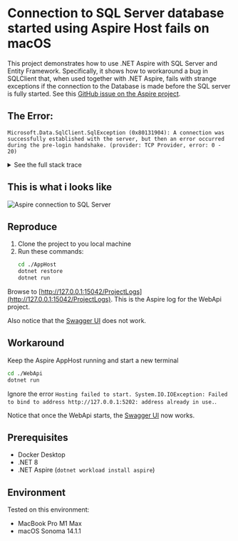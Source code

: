 # Connection to SQL Server database started using Aspire Host fails on macOS

This project demonstrates how to use .NET Aspire with SQL Server and Entity Framework. Specifically, it shows how to workaround a bug in SQLClient that, when used together with .NET Aspire, fails with strange exceptions if the connection to the Database is made before the SQL server is fully started. See this [GitHub issue on the Aspire project](https://github.com/dotnet/aspire/issues/1023).

## The Error:

```
Microsoft.Data.SqlClient.SqlException (0x80131904): A connection was successfully established with the server, but then an error occurred during the pre-login handshake. (provider: TCP Provider, error: 0 - 20)
```

<details>

<summary>See the full stack trace</summary>

```
Microsoft.Data.SqlClient.SqlException (0x80131904): A connection was successfully established with the server, but then an error occurred during the pre-login handshake. (provider: TCP Provider, error: 0 - 20)
---> System.ComponentModel.Win32Exception (203): Unknown error: 203
    at Microsoft.Data.SqlClient.SqlInternalConnection.OnError(SqlException exception, Boolean breakConnection, Action`1 wrapCloseInAction)
    at Microsoft.Data.SqlClient.TdsParser.ThrowExceptionAndWarning(TdsParserStateObject stateObj, Boolean callerHasConnectionLock, Boolean asyncClose)
    at Microsoft.Data.SqlClient.TdsParserStateObject.ThrowExceptionAndWarning(Boolean callerHasConnectionLock, Boolean asyncClose)
    at Microsoft.Data.SqlClient.TdsParserStateObject.ReadSniError(TdsParserStateObject stateObj, UInt32 error)
    at Microsoft.Data.SqlClient.TdsParserStateObject.ReadSniSyncOverAsync()
    at Microsoft.Data.SqlClient.TdsParserStateObject.TryReadNetworkPacket()
    at Microsoft.Data.SqlClient.TdsParser.ConsumePreLoginHandshake(SqlConnectionEncryptOption encrypt, Boolean trustServerCert, Boolean integratedSecurity, Boolean& marsCapable, Boolean& fedAuthRequired, Boolean tlsFirst, String serverCert)
    at Microsoft.Data.SqlClient.TdsParser.Connect(ServerInfo serverInfo, SqlInternalConnectionTds connHandler, Boolean ignoreSniOpenTimeout, Int64 timerExpire, SqlConnectionString connectionOptions, Boolean withFailover)
    at Microsoft.Data.SqlClient.SqlInternalConnectionTds.AttemptOneLogin(ServerInfo serverInfo, String newPassword, SecureString newSecurePassword, Boolean ignoreSniOpenTimeout, TimeoutTimer timeout, Boolean withFailover)
    at Microsoft.Data.SqlClient.SqlInternalConnectionTds.LoginNoFailover(ServerInfo serverInfo, String newPassword, SecureString newSecurePassword, Boolean redirectedUserInstance, SqlConnectionString connectionOptions, SqlCredential credential, TimeoutTimer timeout)
    at Microsoft.Data.SqlClient.SqlInternalConnectionTds.OpenLoginEnlist(TimeoutTimer timeout, SqlConnectionString connectionOptions, SqlCredential credential, String newPassword, SecureString newSecurePassword, Boolean redirectedUserInstance)
    at Microsoft.Data.SqlClient.SqlInternalConnectionTds..ctor(DbConnectionPoolIdentity identity, SqlConnectionString connectionOptions, SqlCredential credential, Object providerInfo, String newPassword, SecureString newSecurePassword, Boolean redirectedUserInstance, SqlConnectionString userConnectionOptions, SessionData reconnectSessionData, Boolean applyTransientFaultHandling, String accessToken, DbConnectionPool pool)
    at Microsoft.Data.SqlClient.SqlConnectionFactory.CreateConnection(DbConnectionOptions options, DbConnectionPoolKey poolKey, Object poolGroupProviderInfo, DbConnectionPool pool, DbConnection owningConnection, DbConnectionOptions userOptions)
    at Microsoft.Data.ProviderBase.DbConnectionFactory.CreatePooledConnection(DbConnectionPool pool, DbConnection owningObject, DbConnectionOptions options, DbConnectionPoolKey poolKey, DbConnectionOptions userOptions)
    at Microsoft.Data.ProviderBase.DbConnectionPool.CreateObject(DbConnection owningObject, DbConnectionOptions userOptions, DbConnectionInternal oldConnection)
    at Microsoft.Data.ProviderBase.DbConnectionPool.UserCreateRequest(DbConnection owningObject, DbConnectionOptions userOptions, DbConnectionInternal oldConnection)
    at Microsoft.Data.ProviderBase.DbConnectionPool.TryGetConnection(DbConnection owningObject, UInt32 waitForMultipleObjectsTimeout, Boolean allowCreate, Boolean onlyOneCheckConnection, DbConnectionOptions userOptions, DbConnectionInternal& connection)
    at Microsoft.Data.ProviderBase.DbConnectionPool.TryGetConnection(DbConnection owningObject, TaskCompletionSource`1 retry, DbConnectionOptions userOptions, DbConnectionInternal& connection)
    at Microsoft.Data.ProviderBase.DbConnectionFactory.TryGetConnection(DbConnection owningConnection, TaskCompletionSource`1 retry, DbConnectionOptions userOptions, DbConnectionInternal oldConnection, DbConnectionInternal& connection)
    at Microsoft.Data.ProviderBase.DbConnectionInternal.TryOpenConnectionInternal(DbConnection outerConnection, DbConnectionFactory connectionFactory, TaskCompletionSource`1 retry, DbConnectionOptions userOptions)
    at Microsoft.Data.ProviderBase.DbConnectionClosed.TryOpenConnection(DbConnection outerConnection, DbConnectionFactory connectionFactory, TaskCompletionSource`1 retry, DbConnectionOptions userOptions)
    at Microsoft.Data.SqlClient.SqlConnection.TryOpen(TaskCompletionSource`1 retry, SqlConnectionOverrides overrides)
    at Microsoft.Data.SqlClient.SqlConnection.Open(SqlConnectionOverrides overrides)
    at Microsoft.EntityFrameworkCore.SqlServer.Storage.Internal.SqlServerConnection.OpenDbConnection(Boolean errorsExpected)
    at Microsoft.EntityFrameworkCore.Storage.RelationalConnection.OpenInternal(Boolean errorsExpected)
    at Microsoft.EntityFrameworkCore.Storage.RelationalConnection.Open(Boolean errorsExpected)
    at Microsoft.EntityFrameworkCore.SqlServer.Storage.Internal.SqlServerDatabaseCreator.<>c__DisplayClass18_0.<Exists>b__0(DateTime giveUp)
    at Microsoft.EntityFrameworkCore.ExecutionStrategyExtensions.<>c__DisplayClass12_0`2.<Execute>b__0(DbContext _, TState s)
    at Microsoft.EntityFrameworkCore.SqlServer.Storage.Internal.SqlServerExecutionStrategy.Execute[TState,TResult](TState state, Func`3 operation, Func`3 verifySucceeded)
    at Microsoft.EntityFrameworkCore.ExecutionStrategyExtensions.Execute[TState,TResult](IExecutionStrategy strategy, TState state, Func`2 operation, Func`2 verifySucceeded)
    at Microsoft.EntityFrameworkCore.SqlServer.Storage.Internal.SqlServerDatabaseCreator.Exists(Boolean retryOnNotExists)
    at Microsoft.EntityFrameworkCore.SqlServer.Storage.Internal.SqlServerDatabaseCreator.Exists()
    at Microsoft.EntityFrameworkCore.Migrations.HistoryRepository.Exists()
    at Microsoft.EntityFrameworkCore.Migrations.Internal.Migrator.Migrate(String targetMigration)
    at Microsoft.EntityFrameworkCore.RelationalDatabaseFacadeExtensions.Migrate(DatabaseFacade databaseFacade)
    at AspireWithSqlServer.WebApi.Persistence.EntityFrameworkExtensions.ApplyMigrations(IServiceProvider services) in /Users/thomasjespersen/Developer/Other/AspireWithSqlServer/WebApi/Persistence/EntityFrameworkExtensions.cs:line 33
ClientConnectionId:5f3eeede-a47c-473b-8aaf-f883ccdfee7f
Error Number:203,State:0,Class:20
```

</details>

## This is what i looks like

<img src="AspireConnectionError.gif" alt="Aspire connection to SQL Server">

## Reproduce

1. Clone the project to you local machine
2. Run these commands:
   ```bash
   cd ./AppHost
   dotnet restore
   dotnet run
   ```

Browse to [http://127.0.0.1:15042/ProjectLogs](http://127.0.0.1:15042/ProjectLogs). This is the Aspire log for the WebApi project.

Also notice that the [Swagger UI](http://localhost:5202/swagger/index.html) does not work.

## Workaround

Keep the Aspire AppHost running and start a new terminal

```bash
cd ./WebApi
dotnet run
```

Ignore the error `Hosting failed to start. System.IO.IOException: Failed to bind to address http://127.0.0.1:5202: address already in use.`.

Notice that once the WebApi starts, the [Swagger UI](http://localhost:5202/swagger/index.html) now works.

## Prerequisites

- Docker Desktop
- .NET 8
- .NET Aspire (`dotnet workload install aspire`)

## Environment

Tested on this environment:

- MacBook Pro M1 Max
- macOS Sonoma 14.1.1
